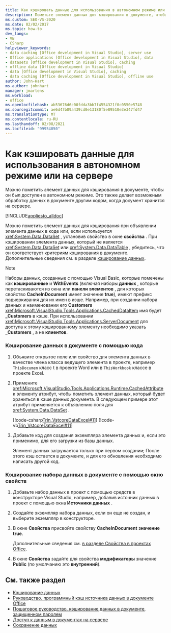 ```yaml
---
title: Как кэшировать данные для использования в автономном режиме или на сервере
description: Пометьте элемент данных для кэширования в документе, чтобы он был доступен в автономном режиме. Это делает возможным обработку данных в документе с помощью другого кода.
ms.custom: SEO-VS-2020
ms.date: 02/02/2017
ms.topic: how-to
dev_langs:
- VB
- CSharp
helpviewer_keywords:
- data caching [Office development in Visual Studio], server use
- Office applications [Office development in Visual Studio], data
- datasets [Office development in Visual Studio], caching
- offline data [Office development in Visual Studio]
- data [Office development in Visual Studio], caching
- data caching [Office development in Visual Studio], offline use
author: John-Hart
ms.author: johnhart
manager: jmartens
ms.workload:
- office
ms.openlocfilehash: ab53676d6c00fdda3bb7f4554321f0c0550e5748
ms.sourcegitcommit: ae6d47b09a439cd0e13180f5e89510e3e347fd47
ms.translationtype: MT
ms.contentlocale: ru-RU
ms.lasthandoff: 02/08/2021
ms.locfileid: "99954050"
---
```

# <a name="how-to-cache-data-for-use-offline-or-on-a-server"></a>Как кэшировать данные для использования в автономном режиме или на сервере
  Можно пометить элемент данных для кэширования в документе, чтобы он был доступен в автономном режиме. Это также делает возможным обработку данных в документе другим кодом, когда документ хранится на сервере.

 [!INCLUDE[appliesto_alldoc](../vsto/includes/appliesto-alldoc-md.md)]

 Можно пометить элемент данных для кэширования при объявлении элемента данных в коде или, если используется <xref:System.Data.DataSet> , установив свойство в окне **свойства** . При кэшировании элемента данных, который не является <xref:System.Data.DataSet> или <xref:System.Data.DataTable> , убедитесь, что он соответствует критериям кэширования в документе. Дополнительные сведения см. в разделе [кэширование данных](../vsto/caching-data.md).

> [!NOTE]
> Наборы данных, созданные с помощью Visual Basic, которые помечены как **кэшированные** и **WithEvents** (включая наборы **данных** , которые перетаскиваются из окна или **панели элементов** , для которых свойство **CacheInDocument** имеет значение **true**), имеют префикс подчеркивания для их имен в кэше. Например, при создании набора данных и наименовании его **Customers** <xref:Microsoft.VisualStudio.Tools.Applications.CachedDataItem> имя будет **_Customers** в кэше. При использовании <xref:Microsoft.VisualStudio.Tools.Applications.ServerDocument> для доступа к этому кэшированному элементу необходимо указать **_Customers** , а не **клиентов**.

### <a name="to-cache-data-in-the-document-using-code"></a>Кэширование данных в документе с помощью кода

1. Объявите открытое поле или свойство для элемента данных в качестве члена класса ведущего элемента в проекте, например `ThisDocumen` класс t в проекте Word или в `ThisWorkbook` классе в проекте Excel.

2. Примените <xref:Microsoft.VisualStudio.Tools.Applications.Runtime.CachedAttribute> к элементу атрибут, чтобы пометить элемент данных, который будет храниться в кэше данных документа. В следующем примере этот атрибут применяется к объявлению поля для <xref:System.Data.DataSet> .

     [!code-csharp[Trin_VstcoreDataExcel#11](../vsto/codesnippet/CSharp/Trin_VstcoreDataExcelCS/Sheet1.cs#11)]
     [!code-vb[Trin_VstcoreDataExcel#11](../vsto/codesnippet/VisualBasic/Trin_VstcoreDataExcelVB/Sheet1.vb#11)]

3. Добавьте код для создания экземпляра элемента данных и, если это применимо, для его загрузки из базы данных.

     Элемент данных загружается только при первом создании; После этого кэш остается в документе, и для его обновления необходимо написать другой код.

### <a name="to-cache-a-dataset-in-the-document-by-using-the-properties-window"></a>Кэширование набора данных в документе с помощью окно свойств

1. Добавьте набор данных в проект с помощью средств в конструкторе Visual Studio, например, добавив источник данных в проект с помощью окна **Источники данных** .

2. Создайте экземпляр набора данных, если он еще не создан, и выберите экземпляр в конструкторе.

3. В окне **Свойства** присвойте свойству **CacheInDocument** **значение true**.

     Дополнительные сведения см. [в разделе Свойства в проектах Office](../vsto/properties-in-office-projects.md).

4. В окне **Свойства** задайте для свойства **модификаторы** значение **Public** (по умолчанию это **внутренний**).

## <a name="see-also"></a>См. также раздел
- [Кэширование данных](../vsto/caching-data.md)
- [Руководство. программный кэш источника данных в документе Office](../vsto/how-to-programmatically-cache-a-data-source-in-an-office-document.md)
- [Пошаговое руководство. кэширование данных в документе, защищенном паролем](../vsto/how-to-cache-data-in-a-password-protected-document.md)
- [Доступ к данным в документах на сервере](../vsto/accessing-data-in-documents-on-the-server.md)
- [Сохранение данных](../data-tools/save-data-back-to-the-database.md)
